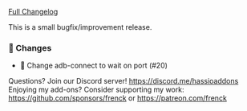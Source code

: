 [Full Changelog][changelog]

This is a small bugfix/improvement release.

### :hammer: Changes

- 🔨 Change adb-connect to wait on port (#20)

[changelog]: https://github.com/hassio-addons/addon-adb/compare/v0.5.5...v0.5.6

Questions? Join our Discord server! https://discord.me/hassioaddons
Enjoying my add-ons? Consider supporting my work:
https://github.com/sponsors/frenck or https://patreon.com/frenck
